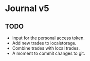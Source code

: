 # Journal v5

## TODO

- Input for the personal access token.
- Add new trades to localstorage.
- Combine trades with local trades.
- A moment to commit changes to git.
